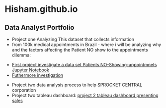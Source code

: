 # Hisham.github.io
## Data Analyst Portfolio
* Project one Analyzing This dataset that collects information
* from 100k medical appointments in Brazil - where i will be analyzing why and the factors affecting the Patient NO show to the appointments dilemma:
- [First project investigate a data set Patients NO-Showing-appointmnets Jupyter Notebook](http://localhost:8888/notebooks/Investigate_a_Dataset.ipynb)
- [Futhermore investigation ](http://localhost:8888/notebooks/further%20Investigation_a_Dataset.ipynb)
* Project two data analysis process to help SPROCKET CENTRAL corporation 
* Project two tableau dashboard:
[project 2 tableau dashboard presenting sales](https://public.tableau.com/views/DashprojectDataset/Drinko?:language=en-US&publish=yes&:display_count=n&:origin=viz_share_link)



